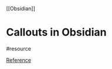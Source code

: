 [[Obsidian]]

# Callouts in Obsidian
#resource 

[Reference](https://help.obsidian.md/Editing+and+formatting/Callouts)